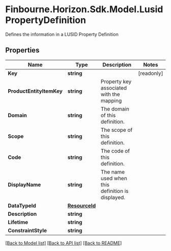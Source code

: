 # Finbourne.Horizon.Sdk.Model.LusidPropertyDefinition
Defines the information in a LUSID Property Definition

## Properties

Name | Type | Description | Notes
------------ | ------------- | ------------- | -------------
**Key** | **string** |  | [readonly] 
**ProductEntityItemKey** | **string** | Property key associated with the mapping | 
**Domain** | **string** | The domain of this definition. | 
**Scope** | **string** | The scope of this definition. | 
**Code** | **string** | The code of this definition. | 
**DisplayName** | **string** | The name used when this definition is displayed. | 
**DataTypeId** | [**ResourceId**](ResourceId.md) |  | 
**Description** | **string** |  | 
**Lifetime** | **string** |  | 
**ConstraintStyle** | **string** |  | 

[[Back to Model list]](../README.md#documentation-for-models) [[Back to API list]](../README.md#documentation-for-api-endpoints) [[Back to README]](../README.md)

